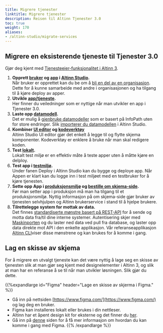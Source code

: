 ```yaml
---
title: Migrere tjenester
linktitle: Migrere tjenester
description: Reisen til Altinn Tjenester 3.0
toc: true
weight: 170
aliases:
- /altinn-studio/migrate-services
---
```


## Migrere en eksisterende tjeneste til Tjenester 3.0
Gjør deg kjent med [Tjenesteeier-funksjonalitet i Altinn 3](https://altinn.github.io/docs/ny-funksjonalitet/roadmap/altinn3/tjenesteeier/).
1. **Opprett [bruker](https://altinn.github.io/docs/altinn-studio/first-time-setup/) og [app](https://altinn.github.io/docs/altinn-studio/app-creation/create-app/) i [Altinn Studio](https://altinn.studio/).**</br>Når bruker er opprettet kan du be om å [bli en del av en organisasjon](https://altinn.github.io/docs/altinn-studio/getting-started/first-time-setup/#bli-del-av-en-organisasjon). Dette for å kunne samarbeide med andre i organisasjonen og ha tilgang til å kjøre deploy av apper.  
2. **Utvikle [app/tjeneste](https://altinn.github.io/docs/altinn-studio/app-creation/).**</br>Her finner du veiledninger som er nyttige når man utvikler en app i Tjenester 3.0.
2. **Laste opp [datamodell](https://altinn.github.io/docs/altinn-studio/app-creation/data-model/).**</br>Det er mulig å [gjenbruke datamodeller](https://altinn.github.io/docs/ny-funksjonalitet/prosjekter/tjenester30/faq/) som er basert på InfoPath uten for store endringer. Slik [importerer du datamodellen](https://altinn.github.io/docs/altinn-studio/app-creation/data/data-model/) i Altinn Studio.
2. **Kombiner [UI editor](https://altinn.github.io/docs/altinn-studio/app-creation/ux/ui-editor/) og [kodeverktøy](https://altinn.github.io/docs/altinn-studio/app-creation/navigation/#code)**</br>Altinn Studio UI editor gjør det enkelt å legge til og flytte skjema komponenter. Kodeverktøy er enklere å bruke når man skal redigere koden. 
4. **Test [lokalt](https://altinn.github.io/docs/altinn-studio/testing/local/).**</br>Lokalt test miljø er en effektiv måte å teste apper uten å måtte kjøre en delploy.
5. **Test app i [testmiljø](https://altinn.github.io/docs/altinn-studio/testing/deploy/).**</br>Under fanen Deploy i Altinn Studio kan du bygge og deploye app. Når Appen er klart kan du logge inn i test miljøet med en testbruker for å kjøre tjenesten.
7. **Sette opp App i  [produksjonsmiljø](https://altinn.github.io/docs/altinn-studio/deploy-maintain/) og [bestille om skjema-side](https://altinn.github.io/docs/altinn-studio/deploy-maintain/#bestille-om-skjema-side).**</br>Før man setter app i produksjon må man ha tilgang til et produksjonsmiljø. Nyttig informasjon på om skjema-side gjør bruker av tjenesten selvhjulpen og Altinn brukerservice i stand til å hjelpe brukere.
8. **Tilrettelegge system for mottak av data.**<br>Det finnes [standardiserte mønstre basert på REST-API](https://docs.altinn.studio/teknologi/altinnstudio/altinn-api/) for å sende og motta data fra/til dine interne systemer. Autentisering skjer med [Maskinporten](https://www.digdir.no/digitale-felleslosninger/maskinporten/869) og du laster ned data ved pull fra database, og laster opp data direkte mot API i den enkelte applikasjon. Vår referanseapplikasjon [Altinn CLI](https://github.com/Altinn/altinn-cli)​viser disse mønstrene og kan brukes for å komme i gang.

## Lag en skisse av skjema
For å migrere en utvalgt tjeneste kan det være nyttig å lage seg en skisse av tjenesten slik at man gjør seg kjent med designelementer i Altinn 3, og slik at man har en referanse å se til når man utvikler løsningen. Slik gjør du dette.

{{%expandlarge id="Figma" header="Lage en skisse av skjerma i Figma." %}}
- Gå inn på nettsiden [https://www.figma.com/](https://www.figma.com/) og lag deg en bruker.
- Figma kan installeres lokalt eller brukes i din nettleser.
- Altinn har et åpent design kit for eksterne og det finner du [her](https://www.figma.com/proto/wnBveAG2ikUspFsQwM3GNE/ADS---Prototyping-for-eksterne?node-id=47%3A4068&amp;viewport=326%2C2144%2C0.653957724571228&amp;scaling=min-zoom).
- Gå inn på [denne](https://docs.altinn.studio/design/figma/) siden for å få mer informasjon om hvordan du kan komme i gang med Figma.
{{% /expandlarge %}}